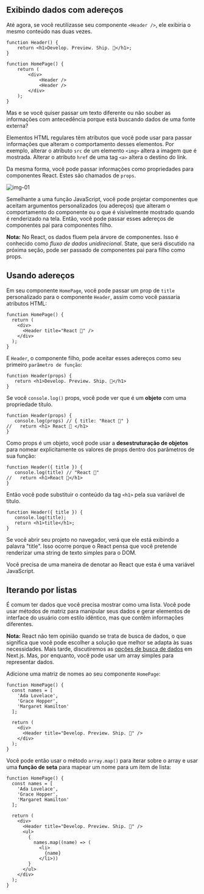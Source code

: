 ## Exibindo dados com adereços

Até agora, se você reutilizasse seu componente `<Header />`, ele exibiria o mesmo conteúdo nas duas vezes.

```JS
function Header() {
    return <h1>Develop. Preview. Ship. 🚀</h1>;
}

function HomePage() {
    return (
        <div>
            <Header />
            <Header />
        </div>
    );
}
```

Mas e se você quiser passar um texto diferente ou não souber as informações com antecedência porque está buscando dados de uma fonte externa?

Elementos HTML regulares têm atributos que você pode usar para passar informações que alteram o comportamento desses elementos. Por exemplo,
alterar o atributo `src` de um elemento `<img>` altera a imagem que é mostrada. Alterar o atributo `href` de uma tag `<a>` altera o destino do link.

Da mesma forma, você pode passar informações como propriedades para componentes React. Estes são chamados de `props`.

![img-01](https://nextjs.org/static/images/learn/foundations/props.png)

Semelhante a uma função JavaScript, você pode projetar componentes que aceitam argumentos personalizados (ou adereços) que alteram o comportamento do componente ou o que é visivelmente mostrado quando é renderizado na tela. Então, você pode passar esses adereços de componentes pai para componentes filho.

**Nota:** No React, os dados fluem pela árvore de componentes. Isso é conhecido como *fluxo de dados unidirecional*. State, que será discutido na próxima seção, pode ser passado de componentes pai para filho como props.

## **Usando adereços**

Em seu componente `HomePage`, você pode passar um prop de `title` personalizado para o componente `Header`, assim como você passaria atributos HTML:

```JS
function HomePage() {
  return (
    <div>
      <Header title="React 💙" />
    </div>
  );
}
```

E `Header`, o componente filho, pode aceitar esses adereços como seu primeiro `parâmetro de função`:

```JS
function Header(props) {
   return <h1>Develop. Preview. Ship. 🚀</h1>
}
```

Se você `console.log()` props, você pode ver que é um **objeto** com uma propriedade título.

```JS
function Header(props) {
   console.log(props) // { title: "React 💙" }
//   return <h1> React 💙 </h1>
}
```

Como props é um objeto, você pode usar a **desestruturação de objetos** para nomear explicitamente os valores de props dentro dos parâmetros de sua função:

```JS
function Header({ title }) {
   console.log(title) // "React 💙"
//   return <h1>React 💙</h1>
}
```

Então você pode substituir o conteúdo da tag `<h1>` pela sua variável de título.

```JS
function Header({ title }) {
   console.log(title);
   return <h1>title</h1>;
}
```

Se você abrir seu projeto no navegador, verá que ele está exibindo a palavra "title". Isso ocorre porque o React pensa que você pretende renderizar uma string de texto simples para o DOM.

Você precisa de uma maneira de denotar ao React que esta é uma variável JavaScript.

## **Iterando por listas**

É comum ter dados que você precisa mostrar como uma lista. Você pode usar métodos de matriz para manipular seus dados e gerar elementos de interface do usuário com estilo idêntico, mas que contêm informações diferentes.

**Nota:** React não tem opinião quando se trata de busca de dados, o que significa que você pode escolher a solução que melhor se adapta às suas necessidades. Mais tarde, discutiremos as [opções de busca de dados](https://nextjs.org/learn/basics/data-fetching) em Next.js. Mas, por enquanto, você pode usar um array simples para representar dados. 

Adicione uma matriz de nomes ao seu componente `HomePage`:

```JS
function HomePage() {
  const names = [
    'Ada Lovelace', 
    'Grace Hopper', 
    'Margaret Hamilton'
  ];

  return (
    <div>
      <Header title="Develop. Preview. Ship. 🚀" />
    </div>
  );
}
```

Você pode então usar o método `array.map()` para iterar sobre o array e usar uma **função de seta** para mapear um nome para um item de lista:

```JS
function HomePage() {
  const names = [
    'Ada Lovelace', 
    'Grace Hopper', 
    'Margaret Hamilton'
  ];

  return (
    <div>
      <Header title="Develop. Preview. Ship. 🚀" />
      <ul>
        {
          names.map((name) => (
            <li>
              {name}
            </li>))
        }
      </ul>
    </div>
  );
}
```
